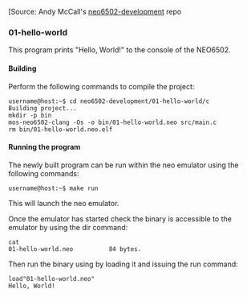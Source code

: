 [Source: Andy McCall's [neo6502-development](https://github.com/andymccall/neo6502-development) repo

### 01-hello-world

This program prints "Hello, World!" to the console of the NEO6502.

#### Building

Perform the following commands to compile the project:

```
username@host:~$ cd neo6502-development/01-hello-world/c
Building project...
mkdir -p bin
mos-neo6502-clang -Os -o bin/01-hello-world.neo src/main.c
rm bin/01-hello-world.neo.elf
```

#### Running the program

The newly built program can be run within the neo emulator using the following commands:

```
username@host:~$ make run
```

This will launch the neo emulator.

Once the emulator has started check the binary is accessible to the emulator by using the dir command:

```
cat
01-hello-world.neo          84 bytes.
```

Then run the binary using by loading it and issuing the run command:

```
load"01-hello-world.neo"
Hello, World!
```
